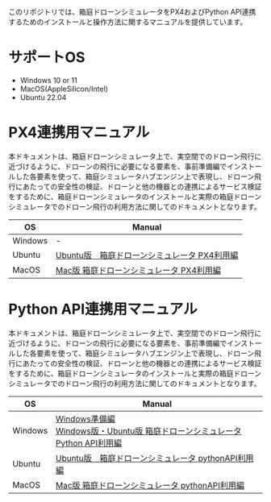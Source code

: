 このリポジトリでは、箱庭ドローンシミュレータをPX4およびPython API連携するためのインストールと操作方法に関するマニュアルを提供しています。

# サポートOS

* Windows 10 or 11
* MacOS(AppleSilicon/Intel)
* Ubuntu 22.04

# PX4連携用マニュアル
本ドキュメントは、箱庭ドローンシミュレータ上で、実空間でのドローン飛行に近づけるように、ドローンの飛行に必要になる要素を、事前準備編でインストールした各要素を使って、箱庭シミュレータハブエンジン上で表現し、ドローン飛行にあたっての安全性の検証、ドローンと他の機器との連携によるサービス検証をするために、箱庭ドローンシミュレータのインストールと実際の箱庭ドローンシミュレータでのドローン飛行の利用方法に関してのドキュメントとなります。

|OS|Manual|
|---|---|
|Windows| - |
|Ubuntu| [Ubuntu版　箱庭ドローンシミュレータ PX4利用編](./ubuntu22.04_install&operation_PX4編.md) |
|MacOS| [Mac版 箱庭ドローンシミュレータ PX4利用編](./mac_install&operation_PX4編.md) |


# Python API連携用マニュアル

本ドキュメントは、箱庭ドローンシミュレータ上で、実空間でのドローン飛行に近づけるように、ドローンの飛行に必要になる要素を、事前準備編でインストールした各要素を使って、箱庭シミュレータハブエンジン上で表現し、ドローン飛行にあたっての安全性の検証、ドローンと他の機器との連携によるサービス検証をするために、箱庭ドローンシミュレータのインストールと実際の箱庭ドローンシミュレータでのドローン飛行の利用方法に関してのドキュメントとなります。

|OS|Manual|
|---|---|
|Windows| [Windows準備編](./windows_preinstall.md)<br>[Windows版・Ubuntu版 箱庭ドローンシミュレータ Python API利用編](./windows_hakowin_installer.md) |
|Ubuntu| [Ubuntu版　箱庭ドローンシミュレータ pythonAPI利用編](./ubuntu22.04_install&operation_pythonAPI編.md) |
|MacOS| [Mac版 箱庭ドローンシミュレータ pythonAPI利用編](./mac_install&operation_pythonAPI編.md) |

